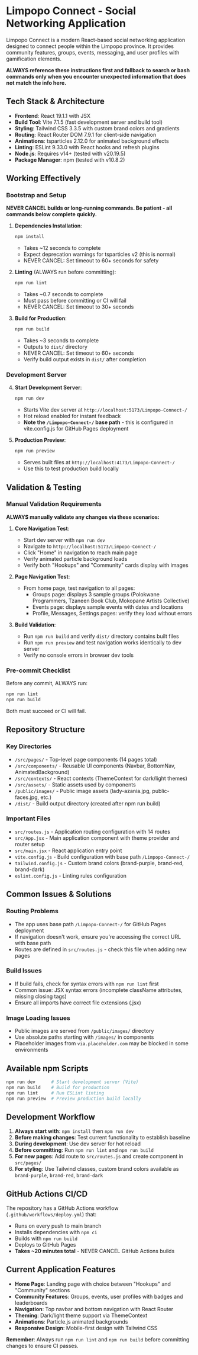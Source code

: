 # Limpopo Connect - Social Networking Application

Limpopo Connect is a modern React-based social networking application designed to connect people within the Limpopo province. It provides community features, groups, events, messaging, and user profiles with gamification elements.

**ALWAYS reference these instructions first and fallback to search or bash commands only when you encounter unexpected information that does not match the info here.**

## Tech Stack & Architecture

- **Frontend**: React 19.1.1 with JSX
- **Build Tool**: Vite 7.1.5 (fast development server and build tool)
- **Styling**: Tailwind CSS 3.3.5 with custom brand colors and gradients
- **Routing**: React Router DOM 7.9.1 for client-side navigation
- **Animations**: tsparticles 2.12.0 for animated background effects
- **Linting**: ESLint 9.33.0 with React hooks and refresh plugins
- **Node.js**: Requires v14+ (tested with v20.19.5)
- **Package Manager**: npm (tested with v10.8.2)

## Working Effectively

### Bootstrap and Setup
**NEVER CANCEL builds or long-running commands. Be patient - all commands below complete quickly.**

1. **Dependencies Installation**:
   ```bash
   npm install
   ```
   - Takes ~12 seconds to complete
   - Expect deprecation warnings for tsparticles v2 (this is normal)
   - NEVER CANCEL: Set timeout to 60+ seconds for safety

2. **Linting** (ALWAYS run before committing):
   ```bash
   npm run lint
   ```
   - Takes ~0.7 seconds to complete
   - Must pass before committing or CI will fail
   - NEVER CANCEL: Set timeout to 30+ seconds

3. **Build for Production**:
   ```bash
   npm run build
   ```
   - Takes ~3 seconds to complete
   - Outputs to `dist/` directory
   - NEVER CANCEL: Set timeout to 60+ seconds
   - Verify build output exists in `dist/` after completion

### Development Server

4. **Start Development Server**:
   ```bash
   npm run dev
   ```
   - Starts Vite dev server at `http://localhost:5173/Limpopo-Connect-/`
   - Hot reload enabled for instant feedback
   - **Note the `/Limpopo-Connect-/` base path** - this is configured in vite.config.js for GitHub Pages deployment

5. **Production Preview**:
   ```bash
   npm run preview
   ```
   - Serves built files at `http://localhost:4173/Limpopo-Connect-/`
   - Use this to test production build locally

## Validation & Testing

### Manual Validation Requirements
**ALWAYS manually validate any changes via these scenarios:**

1. **Core Navigation Test**:
   - Start dev server with `npm run dev`
   - Navigate to `http://localhost:5173/Limpopo-Connect-/`
   - Click "Home" in navigation to reach main page
   - Verify animated particle background loads
   - Verify both "Hookups" and "Community" cards display with images

2. **Page Navigation Test**:
   - From home page, test navigation to all pages:
     - Groups page: displays 3 sample groups (Polokwane Programmers, Tzaneen Book Club, Mokopane Artists Collective)
     - Events page: displays sample events with dates and locations
     - Profile, Messages, Settings pages: verify they load without errors

3. **Build Validation**:
   - Run `npm run build` and verify `dist/` directory contains built files
   - Run `npm run preview` and test navigation works identically to dev server
   - Verify no console errors in browser dev tools

### Pre-commit Checklist
Before any commit, ALWAYS run:
```bash
npm run lint
npm run build
```
Both must succeed or CI will fail.

## Repository Structure

### Key Directories
- `/src/pages/` - Top-level page components (14 pages total)
- `/src/components/` - Reusable UI components (Navbar, BottomNav, AnimatedBackground)
- `/src/contexts/` - React contexts (ThemeContext for dark/light themes)
- `/src/assets/` - Static assets used by components
- `/public/images/` - Public image assets (lady-azania.jpg, public-faces.jpg, etc.)
- `/dist/` - Build output directory (created after npm run build)

### Important Files
- `src/routes.js` - Application routing configuration with 14 routes
- `src/App.jsx` - Main application component with theme provider and router setup
- `src/main.jsx` - React application entry point
- `vite.config.js` - Build configuration with base path `/Limpopo-Connect-/`
- `tailwind.config.js` - Custom brand colors (brand-purple, brand-red, brand-dark)
- `eslint.config.js` - Linting rules configuration

## Common Issues & Solutions

### Routing Problems
- The app uses base path `/Limpopo-Connect-/` for GitHub Pages deployment
- If navigation doesn't work, ensure you're accessing the correct URL with base path
- Routes are defined in `src/routes.js` - check this file when adding new pages

### Build Issues
- If build fails, check for syntax errors with `npm run lint` first
- Common issue: JSX syntax errors (incomplete className attributes, missing closing tags)
- Ensure all imports have correct file extensions (.jsx)

### Image Loading Issues
- Public images are served from `/public/images/` directory
- Use absolute paths starting with `/images/` in components
- Placeholder images from `via.placeholder.com` may be blocked in some environments

## Available npm Scripts

```bash
npm run dev      # Start development server (Vite)
npm run build    # Build for production
npm run lint     # Run ESLint linting
npm run preview  # Preview production build locally
```

## Development Workflow

1. **Always start with**: `npm install` then `npm run dev`
2. **Before making changes**: Test current functionality to establish baseline
3. **During development**: Use dev server for hot reload
4. **Before committing**: Run `npm run lint` and `npm run build`
5. **For new pages**: Add route to `src/routes.js` and create component in `src/pages/`
6. **For styling**: Use Tailwind classes, custom brand colors available as `brand-purple`, `brand-red`, `brand-dark`

## GitHub Actions CI/CD

The repository has a GitHub Actions workflow (`.github/workflows/deploy.yml`) that:
- Runs on every push to main branch
- Installs dependencies with `npm ci`
- Builds with `npm run build`
- Deploys to GitHub Pages
- **Takes ~20 minutes total** - NEVER CANCEL GitHub Actions builds

## Current Application Features

- **Home Page**: Landing page with choice between "Hookups" and "Community" sections
- **Community Features**: Groups, events, user profiles with badges and leaderboards
- **Navigation**: Top navbar and bottom navigation with React Router
- **Theming**: Dark/light theme support via ThemeContext
- **Animations**: Particle.js animated backgrounds
- **Responsive Design**: Mobile-first design with Tailwind CSS

**Remember**: Always run `npm run lint` and `npm run build` before committing changes to ensure CI passes.